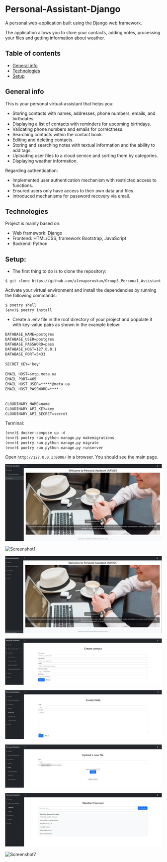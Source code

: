# Personal-Assistant-Django
A personal web-application built using the Django web framework.

The application allows you to store your contacts, adding notes, processing your files and getting information about weather.  
## Table of contents
* [General info](#general-info)
* [Technologies](#technologies)
* [Setup](#setup)

## General info
This is your personal virtual-assistant that helps you:
* Storing contacts with names, addresses, phone numbers, emails, and birthdates.
* Displaying a list of contacts with reminders for upcoming birthdays.
* Validating phone numbers and emails for correctness.
* Searching contacts within the contact book.
* Editing and deleting contacts.
* Storing and searching notes with textual information and the ability to add tags.
* Uploading user files to a cloud service and sorting them by categories.
* Displaying weather information.

Regarding authentication:
* Implemented user authentication mechanism with restricted access to functions.
* Ensured users only have access to their own data and files.
* Introduced mechanisms for password recovery via email.
	
## Technologies
Project is mainly based on:
* Web framework: Django
* Frontend: HTML/CSS, framework Bootstrap, JavaScript
* Backend: Python

## Setup:
* The first thing to do is to clone the repository:
```
$ git clone https://github.com/alenaporoskun/Group5_Personal_Assistant
```

Activate your virtual environment and install the dependencies by running the following commands:
```
$ poetry shell
(env)$ poetry install
```
* Create a .env file in the root directory of your project and populate it with key-value pairs as shown in the example below:
```
DATABASE_NAME=postgres
DATABASE_USER=postgres
DATABASE_PASSWORD=pass
DATABASE_HOST=127.0.0.1
DATABASE_PORT=5433

SECRET_KEY='key'

EMAIL_HOST=smtp.meta.ua 
EMAIL_PORT=465 
EMAIL_HOST_USER=*****@meta.ua 
EMAIL_HOST_PASSWORD=****


CLOUDINARY_NAME=name
CLOUDINARY_API_KEY=key
CLOUDINARY_API_SECRET=secret
```
  
Terminal:
```
(env)$ docker-compose up -d
(env)$ poetry run python manage.py makemigrations
(env)$ poetry run python manage.py migrate
(env)$ poetry run python manage.py runserver   
```

Open `http://127.0.0.1:8000/` in a browser. You should see the main page.
   
![Screenshot0](screenshots/scr0.jpg)  

![Screenshot1](screenshots/scr1.jpg)  

![Screenshot2](screenshots/scr2.jpg)  

![Screenshot3](screenshots/scr3.jpg)   

![Screenshot4](screenshots/scr4.jpg)  

![Screenshot5](screenshots/scr5.jpg)  

![Screenshot6](screenshots/scr6.jpg)  

![Screenshot7](screenshots/scr7.jpg)  

     
